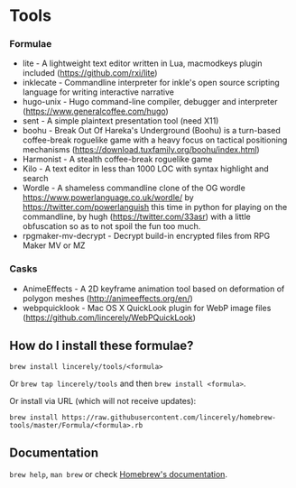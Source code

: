 # Tools

### Formulae
 - lite - A lightweight text editor written in Lua, macmodkeys plugin included (https://github.com/rxi/lite)
 - inklecate - Commandline interpreter for inkle's open source scripting language for writing interactive narrative
 - hugo-unix - Hugo command-line compiler, debugger and interpreter (https://www.generalcoffee.com/hugo)
 - sent - A simple plaintext presentation tool (need X11)
 - boohu - Break Out Of Hareka's Underground (Boohu) is a turn-based coffee-break roguelike game with a heavy focus on tactical positioning mechanisms (https://download.tuxfamily.org/boohu/index.html)
 - Harmonist - A stealth coffee-break roguelike game
 - Kilo - A text editor in less than 1000 LOC with syntax highlight and search
 - Wordle - A shameless commandline clone of the OG wordle https://www.powerlanguage.co.uk/wordle/ by https://twitter.com/powerlanguish this time in python for playing on the commandline, by hugh (https://twitter.com/33asr) with a little obfuscation so as to not spoil the fun too much.
 - rpgmaker-mv-decrypt - Decrypt build-in encrypted files from RPG Maker MV or MZ

### Casks
 - AnimeEffects - A 2D keyframe animation tool based on deformation of polygon meshes (http://animeeffects.org/en/)
 - webpquicklook - Mac OS X QuickLook plugin for WebP image files (https://github.com/lincerely/WebPQuickLook)

## How do I install these formulae?
`brew install lincerely/tools/<formula>`

Or `brew tap lincerely/tools` and then `brew install <formula>`.

Or install via URL (which will not receive updates):

```
brew install https://raw.githubusercontent.com/lincerely/homebrew-tools/master/Formula/<formula>.rb
```

## Documentation
`brew help`, `man brew` or check [Homebrew's documentation](https://docs.brew.sh).
